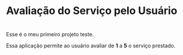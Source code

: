 # Avaliação do Serviço pelo Usuário <h1>

Esse é o meu primeiro projeto teste.

Essa aplicação permite ao usuário avaliar de **1** a **5** o serviço prestado.

